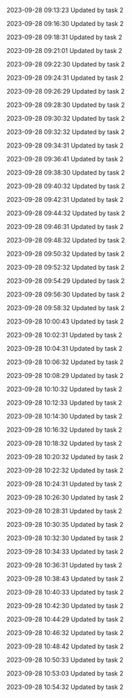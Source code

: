 
2023-09-28 09:13:23 Updated by task 2

2023-09-28 09:16:30 Updated by task 2

2023-09-28 09:18:31 Updated by task 2

2023-09-28 09:21:01 Updated by task 2

2023-09-28 09:22:30 Updated by task 2

2023-09-28 09:24:31 Updated by task 2

2023-09-28 09:26:29 Updated by task 2

2023-09-28 09:28:30 Updated by task 2

2023-09-28 09:30:32 Updated by task 2

2023-09-28 09:32:32 Updated by task 2

2023-09-28 09:34:31 Updated by task 2

2023-09-28 09:36:41 Updated by task 2

2023-09-28 09:38:30 Updated by task 2

2023-09-28 09:40:32 Updated by task 2

2023-09-28 09:42:31 Updated by task 2

2023-09-28 09:44:32 Updated by task 2

2023-09-28 09:46:31 Updated by task 2

2023-09-28 09:48:32 Updated by task 2

2023-09-28 09:50:32 Updated by task 2

2023-09-28 09:52:32 Updated by task 2

2023-09-28 09:54:29 Updated by task 2

2023-09-28 09:56:30 Updated by task 2

2023-09-28 09:58:32 Updated by task 2

2023-09-28 10:00:43 Updated by task 2

2023-09-28 10:02:31 Updated by task 2

2023-09-28 10:04:31 Updated by task 2

2023-09-28 10:06:32 Updated by task 2

2023-09-28 10:08:29 Updated by task 2

2023-09-28 10:10:32 Updated by task 2

2023-09-28 10:12:33 Updated by task 2

2023-09-28 10:14:30 Updated by task 2

2023-09-28 10:16:32 Updated by task 2

2023-09-28 10:18:32 Updated by task 2

2023-09-28 10:20:32 Updated by task 2

2023-09-28 10:22:32 Updated by task 2

2023-09-28 10:24:31 Updated by task 2

2023-09-28 10:26:30 Updated by task 2

2023-09-28 10:28:31 Updated by task 2

2023-09-28 10:30:35 Updated by task 2

2023-09-28 10:32:30 Updated by task 2

2023-09-28 10:34:33 Updated by task 2

2023-09-28 10:36:31 Updated by task 2

2023-09-28 10:38:43 Updated by task 2

2023-09-28 10:40:33 Updated by task 2

2023-09-28 10:42:30 Updated by task 2

2023-09-28 10:44:29 Updated by task 2

2023-09-28 10:46:32 Updated by task 2

2023-09-28 10:48:42 Updated by task 2

2023-09-28 10:50:33 Updated by task 2

2023-09-28 10:53:03 Updated by task 2

2023-09-28 10:54:32 Updated by task 2

